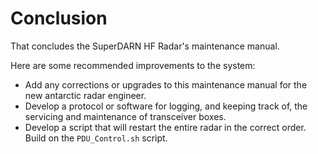 # Conclusion
That concludes the SuperDARN HF Radar's maintenance manual. 

Here are some recommended improvements to the system:
- Add any corrections or upgrades to this maintenance manual for the new antarctic radar engineer.
- Develop a protocol or software for logging, and keeping track of, the servicing and maintenance of transceiver boxes.
- Develop a script that will restart the entire radar in the correct order. Build on the `PDU_Control.sh` script.